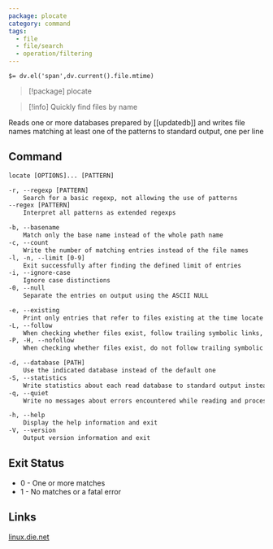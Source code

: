 ```yaml
---
package: plocate
category: command
tags:
  - file
  - file/search
  - operation/filtering
---
```


`$= dv.el('span',dv.current().file.mtime)`
> [!package] plocate

> [!info] Quickly find files by name

Reads one or more databases prepared by [[updatedb]] and writes file names matching at least one of the patterns to standard output, one per line

## Command
```txt
locate [OPTIONS]... [PATTERN]

-r, --regexp [PATTERN]
	Search for a basic regexp, not allowing the use of patterns
--regex [PATTERN]
	Interpret all patterns as extended regexps

-b, --basename
	Match only the base name instead of the whole path name
-c, --count
	Write the number of matching entries instead of the file names
-l, -n, --limit [0-9]
	Exit successfully after finding the defined limit of entries
-i, --ignore-case
	Ignore case distinctions
-0, --null
	Separate the entries on output using the ASCII NULL

-e, --existing
	Print only entries that refer to files existing at the time locate is run
-L, --follow
	When checking whether files exist, follow trailing symbolic links, therefore, ommiting broken ones
-P, -H, --nofollow
	When checking whether files exist, do not follow trailing symbolic links

-d, --database [PATH]
	Use the indicated database instead of the default one
-S, --statistics
	Write statistics about each read database to standard output instead of searching for files
-q, --quiet
	Write no messages about errors encountered while reading and processing databases

-h, --help
	Display the help information and exit 
-V, --version
	Output version information and exit
```

## Exit Status
- 0 - One or more matches
- 1 - No matches or a fatal error

## Links
[linux.die.net](https://linux.die.net/man/1/locate)
